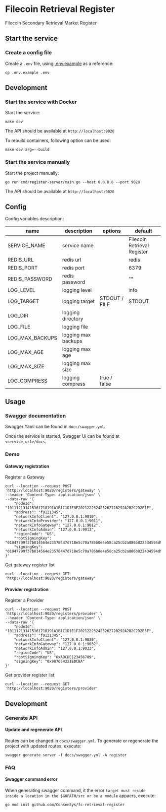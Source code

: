 # Filecoin Retrieval Register

Filecoin Secondary Retrieval Market Register

## Start the service

### Create a config file

Create a `.env` file, using [.env.example](./.env.example) as a reference:

```
cp .env.example .env
```

## Development

### Start the service with Docker

Start the service:

```
make dev
```

The API should be available at `http://localhost:9020`

To rebuild containers, following option can be used:

```
make dev arg=--build
```

### Start the service manually

Start the project manually:

```
go run cmd/register-server/main.go --host 0.0.0.0 --port 9020
```

The API should be available at `http://localhost:9020`

## Config

Config variables description:

| name            | description         | options       | default                     |
| --------------- | ------------------- | ------------- | --------------------------- |
| SERVICE_NAME    | service name        |               | Filecoin Retrieval Register |
| REDIS_URL       | redis url           |               | redis                       |
| REDIS_PORT      | redis port          |               | 6379                        |
| REDIS_PASSWORD  | redis password      |               | ""                          |
| LOG_LEVEL       | logging level       |               | info                        |
| LOG_TARGET      | logging target      | STDOUT / FILE | STDOUT                      |
| LOG_DIR         | logging directory   |               |                             |
| LOG_FILE        | logging file        |               |                             |
| LOG_MAX_BACKUPS | logging max backups |               |                             |
| LOG_MAX_AGE     | logging max age     |               |                             |
| LOG_MAX_SIZE    | logging max size    |               |                             |
| LOG_COMPRESS    | logging compress    | true / false  |                             |

## Usage

### Swagger documentation

Swagger Yaml can be found in `docs/swagger.yml`.

Once the service is started, Swagger Ui can be found at `<service_url>/docs`.

### Demo

#### Gateway registration

Register a Gateway

```
curl --location --request POST 'http://localhost:9020/registers/gateway' \
--header 'Content-Type: application/json' \
--data-raw '{
    "nodeId": "101112131415161718191A1B1C1D1E3F202122232425262728292A2B2C2D2E1F",
    "address": "f0121345",
    "networkInfoClient": "127.0.0.1:9010",
    "networkInfoProvider": "127.0.0.1:9011",
    "networkInfoGateway": "127.0.0.1:9012",
    "networkInfoAdmin": "127.0.0.1:9013",
    "regionCode": "US",
    "rootSigningKey": "01047799f37b014564e23578447d718e5c70a786b0e4e58ca25cb2a086b822434594d910b9b8c0fcbfe9f4c2db321e874819e0614be5b57fbb5080accd69adb2eaad",
    "signingKey": "01047799f37b014564e23578447d718e5c70a786b0e4e58ca25cb2a086b822434594d910b9b8c0fcbfe9f4c2db321e874819e0614be5b57fbb5080accd69adb2eaad"
}'
```

Get gateway register list

```
curl --location --request GET 'http://localhost:9020/registers/gateway'
```

#### Provider registration

Register a Provider

```
curl --location --request POST 'http://localhost:9020/registers/provider' \
--header 'Content-Type: application/json' \
--data-raw '{
    "nodeId": "101112131415161718191A1B1C1D1E1F202122232425262728292A2B2C2D2E3F",
    "address": "f0121345",
    "networkInfoClient": "127.0.0.1:9030",
    "networkInfoGateway": "127.0.0.1:9032",
    "networkInfoAdmin": "127.0.0.1:9033",
    "regionCode": "US",
    "rootSigningKey": "0xABCDE123456789",
    "signingKey": "0x987654321EDCBA"
}'
```

Get provider register list

```
curl --location --request GET 'http://localhost:9020/registers/provider'
```

## Development

### Generate API

#### Update and regenerate API

Routes can be changed in `docs/swagger.yml`. To generate or regenerate the project with updated routes, execute:

```
swagger generate server -f docs/swagger.yml -A register
```

### FAQ

#### Swagger command error

When generating swagger command, it the error `target must reside inside a location in the $GOPATH/src or be a module` appaers, execute:

```
go mod init github.com/ConsenSys/fc-retrieval-register
```
